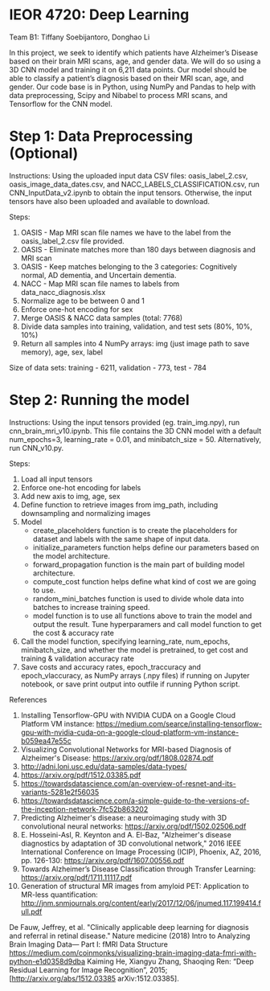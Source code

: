 # IEOR 4720: Deep Learning
Team B1: Tiffany Soebijantoro, Donghao Li

In this project, we seek to identify which patients have Alzheimer’s Disease based on their brain MRI scans, age, and gender data. We will do so using a 3D CNN model and training it on 6,211 data points. Our model should be able to classify a patient’s diagnosis based on their MRI scan, age, and gender. Our code base is in Python, using NumPy and Pandas to help with data preprocessing, Scipy and Nibabel to process MRI scans, and Tensorflow for the CNN model.


# Step 1: Data Preprocessing (Optional)
Instructions:
Using the uploaded input data CSV files: oasis_label_2.csv, oasis_image_data_dates.csv, and NACC_LABELS_CLASSIFICATION.csv, run CNN_InputData_v2.ipynb to obtain the input tensors. Otherwise, the input tensors have also been uploaded and available to download.

Steps:
1. OASIS - Map MRI scan file names we have to the label from the oasis_label_2.csv file provided.
2. OASIS - Eliminate matches more than 180 days between diagnosis and MRI scan
3. OASIS - Keep matches belonging to the 3 categories: Cognitively normal, AD dementia, and Uncertain dementia.
4. NACC - Map MRI scan file names to labels from data_nacc_diagnosis.xlsx
5. Normalize age to be between 0 and 1
6. Enforce one-hot encoding for sex
7. Merge OASIS & NACC data samples (total: 7768)
8. Divide data samples into training, validation, and test sets (80%, 10%, 10%)
9. Return all samples into 4 NumPy arrays: img (just image path to save memory), age, sex, label

Size of data sets: training - 6211, validation - 773, test - 784

# Step 2: Running the model
Instructions:
Using the input tensors provided (eg. train_img.npy), run cnn_brain_mri_v10.ipynb. This file contains the 3D CNN model with a default num_epochs=3, learning_rate = 0.01, and minibatch_size = 50. Alternatively, run CNN_v10.py.

Steps:
1. Load all input tensors
2. Enforce one-hot encoding for labels
3. Add new axis to img, age, sex
4. Define function to retrieve images from img_path, including downsampling and normalizing images
5. Model
    *  create_placeholders function is to create the placeholders for dataset and labels with the same shape of input data.
    *  initialize_parameters function helps define our parameters based on the model architecture.
    *  forward_propagation function is the main part of building model architecture.
    *  compute_cost function helps define what kind of cost we are going to use.
    *  random_mini_batches function is used to divide whole data into batches to increase training speed.
    *  model function is to use all functions above to train the model and output the result. Tune hyperparamers and call model function to get the cost & accuracy rate 
6. Call the model function, specifying learning_rate, num_epochs, minibatch_size, and whether the model is pretrained, to get cost and training & validation accuracy rate
7. Save costs and accuracy rates, epoch_traccuracy and epoch_vlaccuracy, as NumPy arrays (.npy files) if running on Jupyter notebook, or save print output into outfile if running Python script.








References

1. Installing Tensorflow-GPU with NVIDIA CUDA on a Google Cloud Platform VM instance:
https://medium.com/searce/installing-tensorflow-gpu-with-nvidia-cuda-on-a-google-cloud-platform-vm-instance-b059ea47e55c
2. Visualizing Convolutional Networks for MRI-based Diagnosis of Alzheimer's Disease: https://arxiv.org/pdf/1808.02874.pdf
3. http://adni.loni.usc.edu/data-samples/data-types/
4. https://arxiv.org/pdf/1512.03385.pdf
5. https://towardsdatascience.com/an-overview-of-resnet-and-its-variants-5281e2f56035
6. https://towardsdatascience.com/a-simple-guide-to-the-versions-of-the-inception-network-7fc52b863202
7. Predicting Alzheimer's disease: a neuroimaging study with 3D convolutional neural networks: https://arxiv.org/pdf/1502.02506.pdf
9. E. Hosseini-Asl, R. Keynton and A. El-Baz, "Alzheimer's disease diagnostics by adaptation of 3D convolutional network," 2016 IEEE International Conference on Image Processing (ICIP), Phoenix, AZ, 2016, pp. 126-130: https://arxiv.org/pdf/1607.00556.pdf
10. Towards Alzheimer’s Disease Classification through Transfer Learning: https://arxiv.org/pdf/1711.11117.pdf
11. Generation of structural MR images from amyloid PET: Application to MR-less quantification: http://jnm.snmjournals.org/content/early/2017/12/06/jnumed.117.199414.full.pdf



De Fauw, Jeffrey, et al. "Clinically applicable deep learning for diagnosis and referral in retinal disease." Nature medicine (2018)
Intro to Analyzing Brain Imaging Data— Part I: fMRI Data Structure
https://medium.com/coinmonks/visualizing-brain-imaging-data-fmri-with-python-e1d0358d9dba
Kaiming He, Xiangyu Zhang, Shaoqing Ren: “Deep Residual Learning for Image Recognition”, 2015; [http://arxiv.org/abs/1512.03385 arXiv:1512.03385].

